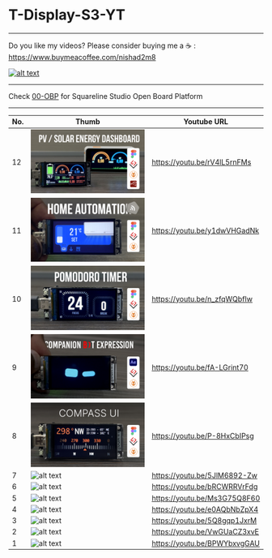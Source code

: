 # T-Display-S3-YT
---
Do you like my videos? Please consider buying me a ☕ :
https://www.buymeacoffee.com/nishad2m8

[![alt text](<00-Assets/buy me coffee.gif>)](https://www.buymeacoffee.com/nishad2m8)

---

Check [00-OBP](#) for Squareline Studio Open Board Platform

---

| No.  | Thumb | Youtube URL |
| ------|-----|----------|
| 12 | ![alt text](<00-Assets/12-PV Solar energy dashboard on lilygo T-Display S3 esp32.jpg>)  | https://youtu.be/rV4lL5rnFMs|
| 11 | ![alt text](<00-Assets/11-Home automation dashboard controller.jpg>)  | https://youtu.be/y1dwVHGadNk|
| 10 | ![alt text](<00-Assets/10-esp32 Pomodoro timer.jpg>)  | https://youtu.be/n_zfqWQbfIw|
| 9 | ![alt text](<00-Assets/09-companion bot.jpg>)  | https://youtu.be/fA-LGrint70|
| 8 | ![alt text](<00-Assets/08-Compass UI on ESP32 T-Display S3.jpg>) | https://youtu.be/P-8HxCbIPsg|
| 7 | ![alt text](<00-Assets/07-Moon Phase Clock ESP32.jpg>) | https://youtu.be/5JlM6892-Zw|
| 6 | ![alt text](00-Assets/06-Auto-Guage.jpg) | https://youtu.be/bRCWRRVrFdg|
| 5 | ![alt text](00-Assets/05-Nixie-Clock.jpg) |https://youtu.be/Ms3G75Q8F60|
| 4 | ![alt text](00-Assets/04-Digital-Price-Tag.jpg) | https://youtu.be/e0AQbNbZpX4 |
| 3 | ![alt text](00-Assets/03-Vintage-Mac-Style-Calculator.jpg) | https://youtu.be/5Q8gqp1JxrM|
| 2 | ![alt text](00-Assets/02-Casio-Style-World-Clock.jpg)  | https://youtu.be/VwGUaCZ3xvE|
| 1 | ![alt text](00-Assets/01-Strawberry-Clock.jpg)  | https://youtu.be/BPWYbxvgGAU |

<!-- | No | Thumb  | URL |  -->